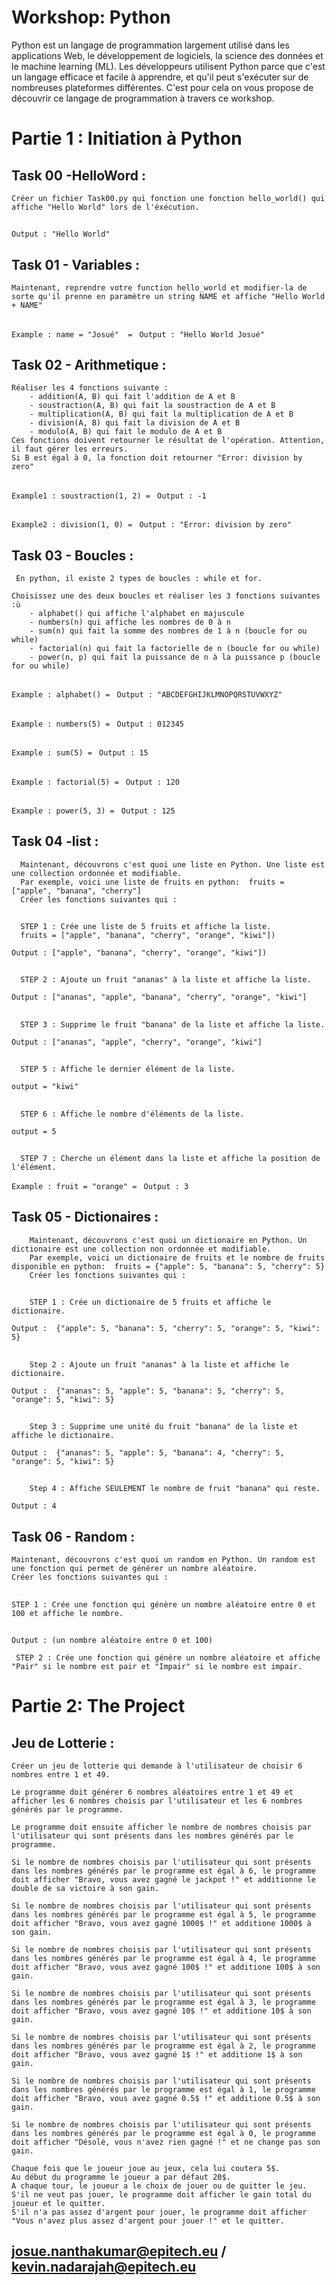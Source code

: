 # Workshop: Python 


Python est un langage de programmation largement utilisé dans les applications Web, le développement de logiciels, la science des données et le machine learning (ML). Les développeurs utilisent Python parce que c'est un langage efficace et facile à apprendre, et qu'il peut s'exécuter sur de nombreuses plateformes différentes. C'est pour cela on vous propose de découvrir ce langage de programmation à travers ce workshop.


 # Partie 1 : Initiation à Python
 
   ## Task 00 -HelloWord :
    Créer un fichier Task00.py qui fonction une fonction hello_world() qui
    affiche "Hello World" lors de l'éxécution.
    
   ##
   ```Output : "Hello World"```
    
   ## Task 01 - Variables :
    
    Maintenant, reprendre votre function hello_world et modifier-la de sorte qu'il prenne en paramètre un string NAME et affiche "Hello World + NAME" 

   ##
   ```Example : name = "Josué"  = ```
   ```Output : "Hello World Josué" ```

   ## Task 02 - Arithmetique :
    Réaliser les 4 fonctions suivante :
        - addition(A, B) qui fait l'addition de A et B
        - soustraction(A, B) qui fait la soustraction de A et B
        - multiplication(A, B) qui fait la multiplication de A et B
        - division(A, B) qui fait la division de A et B
        - modulo(A, B) qui fait le modulo de A et B
    Ces fonctions doivent retourner le résultat de l'opération. Attention, il faut gérer les erreurs. 
    Si B est égal à 0, la fonction doit retourner "Error: division by zero"

##
   ```Example1 : soustraction(1, 2) = ```
   ```Output : -1 ```
##
   ```Example2 : division(1, 0) = ```
   ```Output : "Error: division by zero" ```

## Task 03 - Boucles :
     En python, il existe 2 types de boucles : while et for.
    
    Choisissez une des deux boucles et réaliser les 3 fonctions suivantes :ù
        - alphabet() qui affiche l'alphabet en majuscule
        - numbers(n) qui affiche les nombres de 0 à n
        - sum(n) qui fait la somme des nombres de 1 à n (boucle for ou while)
        - factorial(n) qui fait la factorielle de n (boucle for ou while)
        - power(n, p) qui fait la puissance de n à la puissance p (boucle for ou while)
        
   ##
   ```Example : alphabet() = ```
   ```Output : "ABCDEFGHIJKLMNOPQRSTUVWXYZ" ```
##
   ```Example : numbers(5) = ```
   ```Output : 012345 ```
   ##
   ```Example : sum(5) = ```
   ```Output : 15```
   ##
   ```Example : factorial(5) = ```
   ```Output : 120```
   ##
   ```Example : power(5, 3) = ```
   ```Output : 125```


##
   
   ## Task 04 -list :
      Maintenant, découvrons c'est quoi une liste en Python. Une liste est une collection ordonnée et modifiable.
      Par exemple, voici une liste de fruits en python:  fruits = ["apple", "banana", "cherry"]
      Créer les fonctions suivantes qui :
##

      STEP 1 : Crée une liste de 5 fruits et affiche la liste. 
      fruits = ["apple", "banana", "cherry", "orange", "kiwi"])

   ```Output : ["apple", "banana", "cherry", "orange", "kiwi"])```
##
      STEP 2 : Ajoute un fruit "ananas" à la liste et affiche la liste.
   ```Output : ["ananas", "apple", "banana", "cherry", "orange", "kiwi"]```
##
      STEP 3 : Supprime le fruit "banana" de la liste et affiche la liste.
   ```Output : ["ananas", "apple", "cherry", "orange", "kiwi"]```
##
      STEP 5 : Affiche le dernier élément de la liste.
   ```output = "kiwi"```
##
      STEP 6 : Affiche le nombre d'éléments de la liste.
   ```output = 5```
##
      STEP 7 : Cherche un élément dans la liste et affiche la position de l'élément.
   ```Example : fruit = "orange" = ```
   ```Output : 3```
##   

## Task 05 - Dictionaires :
        Maintenant, découvrons c'est quoi un dictionaire en Python. Un dictionaire est une collection non ordonnée et modifiable.
        Par exemple, voici un dictionaire de fruits et le nombre de fruits disponible en python:  fruits = {"apple": 5, "banana": 5, "cherry": 5}
        Créer les fonctions suivantes qui :
##
        STEP 1 : Crée un dictionaire de 5 fruits et affiche le dictionaire.
   ```Output :  {"apple": 5, "banana": 5, "cherry": 5, "orange": 5, "kiwi": 5} ```
##
        Step 2 : Ajoute un fruit "ananas" à la liste et affiche le dictionaire.
   ```Output :  {"ananas": 5, "apple": 5, "banana": 5, "cherry": 5, "orange": 5, "kiwi": 5} ```
##
        Step 3 : Supprime une unité du fruit "banana" de la liste et affiche le dictionaire.
   ```Output :  {"ananas": 5, "apple": 5, "banana": 4, "cherry": 5, "orange": 5, "kiwi": 5} ```
##
        Step 4 : Affiche SEULEMENT le nombre de fruit "banana" qui reste.
   ```Output : 4```
##

## Task 06 - Random :
    Maintenant, découvrons c'est quoi un random en Python. Un random est une fonction qui permet de générer un nombre aléatoire.
    Créer les fonctions suivantes qui :
##
    STEP 1 : Crée une fonction qui génère un nombre aléatoire entre 0 et 100 et affiche le nombre.
##
   ```Output : (un nombre aléatoire entre 0 et 100)```
    
     STEP 2 : Crée une fonction qui génére un nombre aléatoire et affiche "Pair" si le nombre est pair et "Impair" si le nombre est impair.

# Partie 2: The Project
  
   ## Jeu de Lotterie :
    Créer un jeu de lotterie qui demande à l'utilisateur de choisir 6 nombres entre 1 et 49.

    Le programme doit générer 6 nombres aléatoires entre 1 et 49 et afficher les 6 nombres choisis par l'utilisateur et les 6 nombres générés par le programme.

    Le programme doit ensuite afficher le nombre de nombres choisis par l'utilisateur qui sont présents dans les nombres générés par le programme.

    Si le nombre de nombres choisis par l'utilisateur qui sont présents dans les nombres générés par le programme est égal à 6, le programme doit afficher "Bravo, vous avez gagné le jackpot !" et additionne le double de sa victoire à son gain.

    Si le nombre de nombres choisis par l'utilisateur qui sont présents dans les nombres générés par le programme est égal à 5, le programme doit afficher "Bravo, vous avez gagné 1000$ !" et additione 1000$ à son gain.

    Si le nombre de nombres choisis par l'utilisateur qui sont présents dans les nombres générés par le programme est égal à 4, le programme doit afficher "Bravo, vous avez gagné 100$ !" et additione 100$ à son gain.

    Si le nombre de nombres choisis par l'utilisateur qui sont présents dans les nombres générés par le programme est égal à 3, le programme doit afficher "Bravo, vous avez gagné 10$ !" et additione 10$ à son gain.

    Si le nombre de nombres choisis par l'utilisateur qui sont présents dans les nombres générés par le programme est égal à 2, le programme doit afficher "Bravo, vous avez gagné 1$ !" et additione 1$ à son gain.

    Si le nombre de nombres choisis par l'utilisateur qui sont présents dans les nombres générés par le programme est égal à 1, le programme doit afficher "Bravo, vous avez gagné 0.5$ !" et additione 0.5$ à son gain.

    Si le nombre de nombres choisis par l'utilisateur qui sont présents dans les nombres générés par le programme est égal à 0, le programme doit afficher "Désolé, vous n'avez rien gagné !" et ne change pas son gain.

    Chaque fois que le joueur joue au jeux, cela lui coutera 5$.
    Au début du programme le joueur a par défaut 20$.
    A chaque tour, le joueur a le choix de jouer ou de quitter le jeu.
    S'il ne veut pas jouer, le programme doit afficher le gain total du joueur et le quitter.
    S'il n'a pas assez d'argent pour jouer, le programme doit afficher "Vous n'avez plus assez d'argent pour jouer !" et le quitter.

## josue.nanthakumar@epitech.eu / kevin.nadarajah@epitech.eu